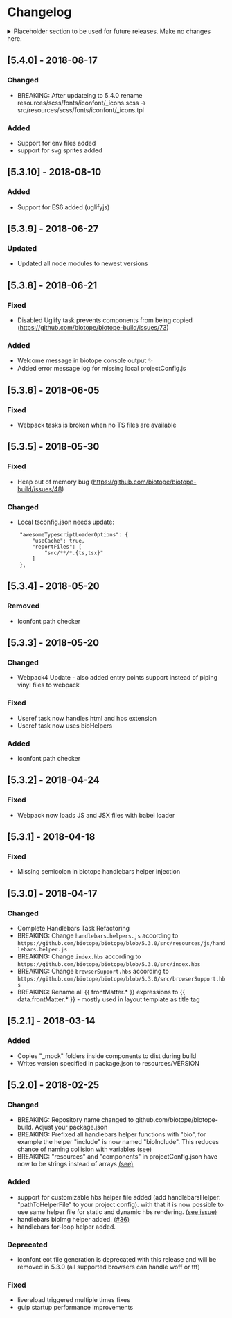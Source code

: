 # Changelog

<details>
  <summary>
	Placeholder section to be used for future releases. Make no changes here.
  </summary>

## [Unreleased] - YYYY-MM-DD
### Added
- for new features.
### Changed
- for changes in existing functionality.
### Deprecated
- for soon-to-be removed features.
### Removed
- for now removed features.
### Fixed
- for any bug fixes.

</details>


## [5.4.0] - 2018-08-17 
### Changed
- BREAKING: After updateing to 5.4.0 rename resources/scss/fonts/iconfont/_icons.scss → src/resources/scss/fonts/iconfont/_icons.tpl
### Added
- Support for env files added
- support for svg sprites added

## [5.3.10] - 2018-08-10 
### Added
- Support for ES6 added (uglifyjs)

## [5.3.9] - 2018-06-27 
### Updated
- Updated all node modules to newest versions

## [5.3.8] - 2018-06-21 
### Fixed
- Disabled Uglify task prevents components from being copied (https://github.com/biotope/biotope-build/issues/73)
### Added
- Welcome message in biotope console output :sparkles:
- Added error message log for missing local projectConfig.js   

## [5.3.6] - 2018-06-05 
### Fixed
- Webpack tasks is broken when no TS files are available

## [5.3.5] - 2018-05-30 
### Fixed
- Heap out of memory bug (https://github.com/biotope/biotope-build/issues/48)
### Changed
- Local tsconfig.json needs update:
```
	"awesomeTypescriptLoaderOptions": {
		"useCache": true,
		"reportFiles": [
			"src/**/*.{ts,tsx}"
		]
	},
```

## [5.3.4] - 2018-05-20 
### Removed
- Iconfont path checker

## [5.3.3] - 2018-05-20
### Changed
- Webpack4 Update - also added entry points support instead of piping vinyl files to webpack
### Fixed
- Useref task now handles html and hbs extension
- Useref task now uses bioHelpers   
### Added
- Iconfont path checker

## [5.3.2] - 2018-04-24
### Fixed
- Webpack now loads JS and JSX files with babel loader 

## [5.3.1] - 2018-04-18
### Fixed
- Missing semicolon in biotope handlebars helper injection

## [5.3.0] - 2018-04-17
### Changed
- Complete Handlebars Task Refactoring 
- BREAKING: Change `handlebars.helpers.js` according to `https://github.com/biotope/biotope/blob/5.3.0/src/resources/js/handlebars.helper.js`
- BREAKING: Change `index.hbs` according to `https://github.com/biotope/biotope/blob/5.3.0/src/index.hbs`
- BREAKING: Change `browserSupport.hbs` according to `https://github.com/biotope/biotope/blob/5.3.0/src/browserSupport.hbs`
- BREAKING: Rename all {{ frontMatter.* }} expressions to {{ data.frontMatter.* }} - mostly used in layout template as title tag

## [5.2.1] - 2018-03-14
### Added
- Copies "_mock" folders inside components to dist during build
- Writes version specified in package.json to resources/VERSION

## [5.2.0] - 2018-02-25
### Changed
 - BREAKING: Repository name changed to github.com/biotope/biotope-build. Adjust your package.json 
 - BREAKING: Prefixed all handlebars helper functions with "bio", for example the helper "include" is now named "bioInclude". This reduces chance of naming collision with variables [(see)](https://github.com/biotope/biotope-build/pull/45/files)
 - BREAKING: "resources" and "components" in projectConfig.json have now to be strings instead of arrays [(see)](https://github.com/biotope/biotope-build/pull/40/commits/3cde1073237241db1fc0749ca24b3a9ec41e4521)
### Added
- support for customizable hbs helper file added (add handlebarsHelper: "pathToHelperFile" to your project config). with that it is now possible to use same helper file for static and dynamic hbs rendering. [(see issue)](https://github.com/biotope/biotope-build/issues/4)
- handlebars bioImg helper added. [(#36)](https://github.com/biotope/biotope-build/issues/36)
- handlebars for-loop helper added.
### Deprecated
- iconfont eot file generation is deprecated with this release and will be removed in 5.3.0 (all supported browsers can handle woff or ttf)
### Fixed
- livereload triggered multiple times fixes
- gulp startup performance improvements
